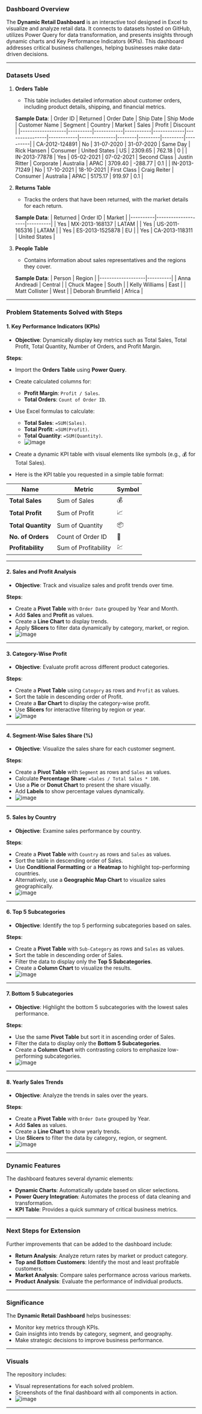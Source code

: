 ### **Dashboard Overview**

The **Dynamic Retail Dashboard** is an interactive tool designed in Excel to visualize and analyze retail data. It connects to datasets hosted on GitHub, utilizes Power Query for data transformation, and presents insights through dynamic charts and Key Performance Indicators (KPIs). This dashboard addresses critical business challenges, helping businesses make data-driven decisions.

---

### **Datasets Used**

1. **Orders Table**
   - This table includes detailed information about customer orders, including product details, shipping, and financial metrics.

   **Sample Data**:
   | Order ID          | Returned | Order Date | Ship Date | Ship Mode   | Customer Name  | Segment    | Country       | Market | Sales   | Profit  | Discount |
   |-------------------|----------|------------|-----------|-------------|----------------|------------|---------------|--------|---------|---------|----------|
   | CA-2012-124891    | No       | 31-07-2020 | 31-07-2020 | Same Day    | Rick Hansen    | Consumer   | United States | US     | 2309.65 | 762.18  | 0        |
   | IN-2013-77878     | Yes      | 05-02-2021 | 07-02-2021 | Second Class | Justin Ritter  | Corporate  | Australia     | APAC   | 3709.40 | -288.77 | 0.1      |
   | IN-2013-71249     | No       | 17-10-2021 | 18-10-2021 | First Class | Craig Reiter   | Consumer   | Australia     | APAC   | 5175.17 | 919.97  | 0.1      |

2. **Returns Table**
   - Tracks the orders that have been returned, with the market details for each return.

   **Sample Data**:
   | Returned | Order ID           | Market   |
   |----------|--------------------|----------|
   | Yes      | MX-2013-168137     | LATAM    |
   | Yes      | US-2011-165316     | LATAM    |
   | Yes      | ES-2013-1525878    | EU       |
   | Yes      | CA-2013-118311     | United States |

3. **People Table**
   - Contains information about sales representatives and the regions they cover.

   **Sample Data**:
   | Person            | Region   |
   |-------------------|----------|
   | Anna Andreadi     | Central  |
   | Chuck Magee       | South    |
   | Kelly Williams    | East     |
   | Matt Collister    | West     |
   | Deborah Brumfield | Africa   |

---

### **Problem Statements Solved with Steps**

#### 1. **Key Performance Indicators (KPIs)**
   - **Objective**: Dynamically display key metrics such as Total Sales, Total Profit, Total Quantity, Number of Orders, and Profit Margin.
   
   **Steps**:
   - Import the **Orders Table** using **Power Query**.
   - Create calculated columns for:
     - **Profit Margin**: `Profit / Sales`.
     - **Total Orders**: `Count of Order ID`.
   - Use Excel formulas to calculate:
     - **Total Sales**: `=SUM(Sales)`.
     - **Total Profit**: `=SUM(Profit)`.
     - **Total Quantity**: `=SUM(Quantity)`.
     - ![image](https://github.com/user-attachments/assets/06c07674-cc3c-4d9a-bde1-2426c071ed67)

   - Create a dynamic KPI table with visual elements like symbols (e.g., 💰 for Total Sales).
   - Here is the KPI table you requested in a simple table format:

| **Name**           | **Metric**             | **Symbol** |
|--------------------|------------------------|------------|
| **Total Sales**     | Sum of Sales           | 💰         |
| **Total Profit**    | Sum of Profit          | 📈         |
| **Total Quantity**  | Sum of Quantity        | 📦         |
| **No. of Orders**   | Count of Order ID      | 🛒         |
| **Profitability**   | Sum of Profitability   | 💹         |

---

#### 2. **Sales and Profit Analysis**
   - **Objective**: Track and visualize sales and profit trends over time.
   
   **Steps**:
   - Create a **Pivot Table** with `Order Date` grouped by Year and Month.
   - Add **Sales** and **Profit** as values.
   - Create a **Line Chart** to display trends.
   - Apply **Slicers** to filter data dynamically by category, market, or region.
   - ![image](https://github.com/user-attachments/assets/01916936-9e0e-40a1-8341-9136b89fef52)


---

#### 3. **Category-Wise Profit**
   - **Objective**: Evaluate profit across different product categories.
   
   **Steps**:
   - Create a **Pivot Table** using `Category` as rows and `Profit` as values.
   - Sort the table in descending order of Profit.
   - Create a **Bar Chart** to display the category-wise profit.
   - Use **Slicers** for interactive filtering by region or year.
   - ![image](https://github.com/user-attachments/assets/02c9c20d-7886-4d6f-8da7-d82ab1a8f293)


---

#### 4. **Segment-Wise Sales Share (%)**
   - **Objective**: Visualize the sales share for each customer segment.
   
   **Steps**:
   - Create a **Pivot Table** with `Segment` as rows and `Sales` as values.
   - Calculate **Percentage Share**: `=Sales / Total Sales * 100`.
   - Use a **Pie** or **Donut Chart** to present the share visually.
   - Add **Labels** to show percentage values dynamically.
   - ![image](https://github.com/user-attachments/assets/cae88329-e48c-4384-b445-e1960e6cf73b)


---

#### 5. **Sales by Country**
   - **Objective**: Examine sales performance by country.
   
   **Steps**:
   - Create a **Pivot Table** with `Country` as rows and `Sales` as values.
   - Sort the table in descending order of Sales.
   - Use **Conditional Formatting** or a **Heatmap** to highlight top-performing countries.
   - Alternatively, use a **Geographic Map Chart** to visualize sales geographically.
   - ![image](https://github.com/user-attachments/assets/1c338170-af2a-4b09-b35b-89848f5cd381)


---

#### 6. **Top 5 Subcategories**
   - **Objective**: Identify the top 5 performing subcategories based on sales.
   
   **Steps**:
   - Create a **Pivot Table** with `Sub-Category` as rows and `Sales` as values.
   - Sort the table in descending order of Sales.
   - Filter the data to display only the **Top 5 Subcategories**.
   - Create a **Column Chart** to visualize the results.
   - ![image](https://github.com/user-attachments/assets/202369c5-9c2b-4974-a4be-e3584c49e4e2)


---

#### 7. **Bottom 5 Subcategories**
   - **Objective**: Highlight the bottom 5 subcategories with the lowest sales performance.
   
   **Steps**:
   - Use the same **Pivot Table** but sort it in ascending order of Sales.
   - Filter the data to display only the **Bottom 5 Subcategories**.
   - Create a **Column Chart** with contrasting colors to emphasize low-performing subcategories.
   - ![image](https://github.com/user-attachments/assets/919aadc5-db20-40a8-a547-e9277a04b1c8)



---

#### 8. **Yearly Sales Trends**
   - **Objective**: Analyze the trends in sales over the years.
   
   **Steps**:
   - Create a **Pivot Table** with `Order Date` grouped by Year.
   - Add **Sales** as values.
   - Create a **Line Chart** to show yearly trends.
   - Use **Slicers** to filter the data by category, region, or segment.
   - ![image](https://github.com/user-attachments/assets/10948cb4-7c3d-47a8-b15c-2a5e8785f6f3)


---

### **Dynamic Features**

The dashboard features several dynamic elements:
   - **Dynamic Charts**: Automatically update based on slicer selections.
   - **Power Query Integration**: Automates the process of data cleaning and transformation.
   - **KPI Table**: Provides a quick summary of critical business metrics.

---

### **Next Steps for Extension**

Further improvements that can be added to the dashboard include:
   - **Return Analysis**: Analyze return rates by market or product category.
   - **Top and Bottom Customers**: Identify the most and least profitable customers.
   - **Market Analysis**: Compare sales performance across various markets.
   - **Product Analysis**: Evaluate the performance of individual products.

---

### **Significance**

The **Dynamic Retail Dashboard** helps businesses:
   - Monitor key metrics through KPIs.
   - Gain insights into trends by category, segment, and geography.
   - Make strategic decisions to improve business performance.

---

### **Visuals**

The repository includes:
   - Visual representations for each solved problem.
   - Screenshots of the final dashboard with all components in action.
   - ![image](https://github.com/user-attachments/assets/6da4b9dc-4397-4831-beec-eb15f856a2b3)


---

